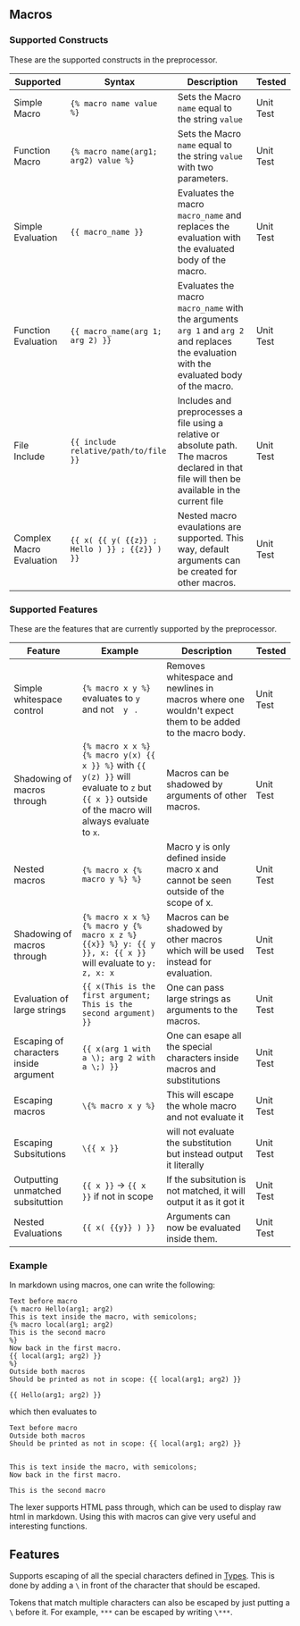 ## Macros

### Supported Constructs

These are the supported constructs in the preprocessor.

|Supported|Syntax|Description|Tested|
|---|---|---|---|
|Simple Macro|`{% macro name value %}`| Sets the Macro `name` equal to the string `value`|Unit Test|
|Function Macro|`{% macro name(arg1; arg2) value %}`|Sets the Macro `name` equal to the string `value` with two parameters.|Unit Test|
|Simple Evaluation|`{{ macro_name }}`|Evaluates the macro `macro_name` and replaces the evaluation with the evaluated body of the macro.|Unit Test|
|Function Evaluation|`{{ macro_name(arg 1; arg 2) }}`|Evaluates the macro `macro_name` with the arguments `arg 1` and `arg 2` and replaces the evaluation with the evaluated body of the macro.|Unit Test|
|File Include|`{{ include relative/path/to/file }}`|Includes and preprocesses a file using a relative or absolute path. The macros declared in that file will then be available in the current file|Unit Test|
|Complex Macro Evaluation|`{{ x( {{ y( {{z}} ; Hello ) }} ; {{z}} ) }}`|Nested macro evaulations are supported. This way, default arguments can be created for other macros.|Unit Test|

### Supported Features

These are the features that are currently supported by the preprocessor.

|Feature|Example|Description|Tested|
|---|---|---|---|
| Simple whitespace control|`{% macro x y %}` evaluates to `y` and not ` ` `y` ` `.|Removes whitespace and newlines in macros where one wouldn't expect them to be added to the macro body.|Unit Test|
|Shadowing of macros through|`{% macro x x %} {% macro y(x) {{ x }} %}` with `{{ y(z) }}` will evaluate to `z` but `{{ x }}` outside of the macro will always evaluate to `x`.|Macros can be shadowed by arguments of other macros.|Unit Test|
|Nested macros|`{% macro x {% macro y %} %}`|Macro y is only defined inside macro x and cannot be seen outside of the scope of x.|Unit Test|
|Shadowing of macros through|`{% macro x x %} {% macro y {% macro x z %} {{x}} %} y: {{ y }}, x: {{ x }}` will evaluate to `y: z, x: x`|Macros can be shadowed by other macros which will be used instead for evaluation.|Unit Test|
|Evaluation of large strings|`{{ x(This is the first argument; This is the second argument) }}`|One can pass large strings as arguments to the macros.|Unit Test|
|Escaping of characters inside argument|`{{ x(arg 1 with a \); arg 2 with a \;) }}`|One can esape all the special characters inside macros and substitutions|Unit Test|
|Escaping macros|`\{% macro x y %}`|This will escape the whole macro and not evaluate it|Unit Test|
|Escaping Subsitutions|`\{{ x }}`| will not evaluate the substitution but instead output it literally|Unit Test|
|Outputting unmatched subsituttion|`{{ x }}` -> `{{ x }}` if not in scope|If the subsitution is not matched, it will output it as it got it|Unit Test|
|Nested Evaluations|`{{ x( {{y}} ) }}`|Arguments can now be evaluated inside them.|Unit Test|

### Example

In markdown using macros, one can write the following:

```
Text before macro
{% macro Hello(arg1; arg2)
This is text inside the macro, with semicolons;
{% macro local(arg1; arg2)
This is the second macro
%}
Now back in the first macro.
{{ local(arg1; arg2) }}
%}
Outside both macros
Should be printed as not in scope: {{ local(arg1; arg2) }}

{{ Hello(arg1; arg2) }}
```

which then evaluates to

```
Text before macro
Outside both macros
Should be printed as not in scope: {{ local(arg1; arg2) }}


This is text inside the macro, with semicolons;
Now back in the first macro.

This is the second macro 
```

The lexer supports HTML pass through, which can be used to display raw html in markdown. Using this with macros can give very useful and interesting functions.

## Features

Supports escaping of all the special characters defined in [Types](/FMark/FMark/src/Common/Types.fs). This is done by adding
a `\` in front of the character that should be escaped.

Tokens that match multiple characters can also be escaped by just putting a `\` before it. For example, 
`***` can be escaped by writing `\***`.
